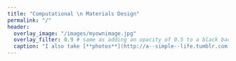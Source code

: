 ```yaml
---
title: "Computational \n Materials Design"
permalink: "/"
header:
  overlay_image: "/images/myownimage.jpg"
  overlay_filter: 0.9 # same as adding an opacity of 0.5 to a black background
  caption: "I also take [**photos**](http://a--simple--life.tumblr.com)"
---
```

